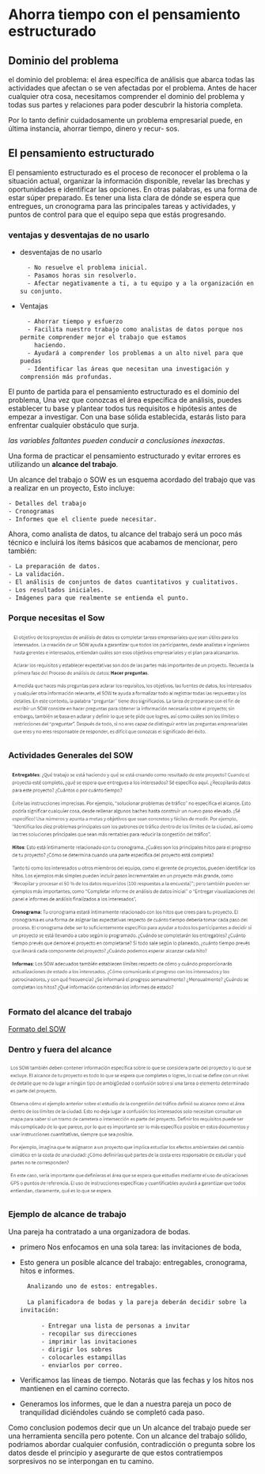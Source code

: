 # Ahorra tiempo con el pensamiento estructurado

## Dominio del problema

el dominio del problema: el área específica de análisis que abarca todas las actividades que afectan o se ven afectadas
por el problema. Antes de hacer cualquier otra cosa, necesitamos comprender el dominio del problema y todas sus partes y
relaciones para poder descubrir la historia completa.

Por lo tanto definir cuidadosamente un problema empresarial puede, en última instancia, ahorrar tiempo, dinero y recur-
sos.

## El pensamiento estructurado

El pensamiento estructurado es el proceso de reconocer el problema o la situación actual, organizar la información
disponible, revelar las brechas y oportunidades e identificar las opciones. En otras palabras, es una forma de estar
súper preparado. Es tener una lista clara de dónde se espera que entregues, un cronograma para las principales tareas y
actividades, y puntos de control para que el equipo sepa que estás progresando.

### ventajas y desventajas de no usarlo

- desventajas de no usarlo

        - No resuelve el problema inicial.
        - Pasamos horas sin resolverlo.
        - Afectar negativamente a ti, a tu equipo y a la organización en su conjunto.

- Ventajas
  
        - Ahorrar tiempo y esfuerzo
        - Facilita nuestro trabajo como analistas de datos porque nos permite comprender mejor el trabajo que estamos
          haciendo.
        - Ayudará a comprender los problemas a un alto nivel para que puedas
        - Identificar las áreas que necesitan una investigación y comprensión más profundas.

El punto de partida para el pensamiento estructurado es el dominio del problema, Una vez que conozcas el área específica
de análisis, puedes establecer tu base y plantear todos tus requisitos e hipótesis antes de empezar a investigar.
Con una base sólida establecida, estarás listo para enfrentar cualquier obstáculo que surja.

*las variables faltantes pueden conducir a conclusiones inexactas*.

Una  forma de practicar el pensamiento estructurado y evitar errores es utilizando un **alcance del trabajo**.

Un alcance del trabajo o SOW es un esquema acordado del trabajo que vas a realizar en un proyecto, Esto incluye:

    - Detalles del trabajo
    - Cronogramas
    - Informes que el cliente puede necesitar.

Ahora, como analista de datos, tu alcance del trabajo será un poco más técnico e incluirá los ítems básicos que acabamos
de mencionar, pero también:

    - La preparación de datos.
    - La validación.
    - El análisis de conjuntos de datos cuantitativos y cualitativos.
    - Los resultados iniciales.
    - Imágenes para que realmente se entienda el punto.

### Porque necesitas el Sow

![Alt text](image-8.png)

### Actividades Generales del SOW

![Alt text](image-7.png)

### Formato del alcance del trabajo

[Formato del SOW](Scope-Of-Work%20Template.docx)

### Dentro y fuera del alcance

![Alt text](image-9.png)

### Ejemplo de alcance de trabajo

Una pareja ha contratado a una organizadora de bodas.

- primero Nos enfocamos en una sola tarea: las invitaciones de boda,

- Esto genera un posible alcance del trabajo: entregables, cronograma, hitos e informes.

        Analizando uno de estos: entregables.

        La planificadora de bodas y la pareja deberán decidir sobre la invitación:

            - Entregar una lista de personas a invitar
            - recopilar sus direcciones
            - imprimir las invitaciones
            - dirigir los sobres
            - colocarles estampillas
            - enviarlos por correo.

- Verificamos las líneas de tiempo. Notarás que las fechas y los hitos nos mantienen en el camino correcto.

- Generamos los informes, que le dan a nuestra pareja un poco de tranquilidad diciéndoles cuándo se completó cada paso.

Como conclusion podemos decir que un Un alcance del trabajo puede ser una herramienta sencilla pero potente. Con un
alcance del trabajo sólido, podriamos abordar cualquier confusión, contradicción o pregunta sobre los datos desde el
principio y asegurarte de que estos contratiempos sorpresivos no se interpongan en tu camino.
